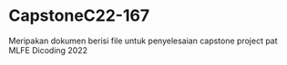 # CapstoneC22-167
Meripakan dokumen berisi file untuk penyelesaian capstone project pat MLFE Dicoding 2022
